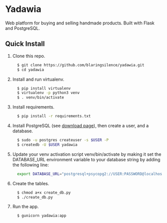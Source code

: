 # Yadawia
Web platform for buying and selling handmade products. Built with Flask and PostgreSQL.

## Quick Install

1. Clone this repo.
    ```bash
      $ git clone https://github.com/blaringsilence/yadawia.git
      $ cd yadawia
    ```
2. Install and run virtualenv.
    ```bash
      $ pip install virtualenv
      $ virtualenv -p python3 venv
      $ . venv/bin/activate
    ```
3. Install requirements.
    ```bash
      $ pip install -r requirements.txt
    ```
4. Install PostgreSQL (see [download page](https://www.postgresql.org/download/)), then create a user, and a database.
    ```bash
      $ sudo -u postgres createuser -s $USER -P
      $ createdb -U $USER yadawia
    ```
5. Update your venv activation script venv/bin/activate by making it set the DATABASE_URL environment variable to your database string by adding the following line:
    ```bash
      export DATABASE_URL="postgresql+psycopg2://USER:PASSWORD@localhost/yadawia"
    ```
6. Create the tables.
    ```bash
      $ chmod a+x create_db.py
      $ ./create_db.py
    ```
7. Run the app.
    ```bash
      $ gunicorn yadawia:app
    ```
